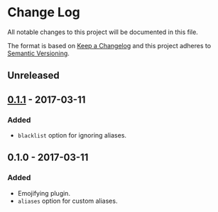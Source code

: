 # Change Log
All notable changes to this project will be documented in this file.

The format is based on [Keep a Changelog](http://keepachangelog.com/) and this project adheres to [Semantic Versioning](http://semver.org/).

## Unreleased
## [0.1.1] - 2017-03-11
### Added
- `blacklist` option for ignoring aliases.

## 0.1.0 - 2017-03-11
### Added
- Emojifying plugin.
- `aliases` option for custom aliases.

[Unreleased]: https://github.com/hkwu/docute-emojify/compare/v0.1.1...HEAD
[0.1.1]: https://github.com/hkwu/docute-emojify/compare/v0.1.0...v0.1.1
